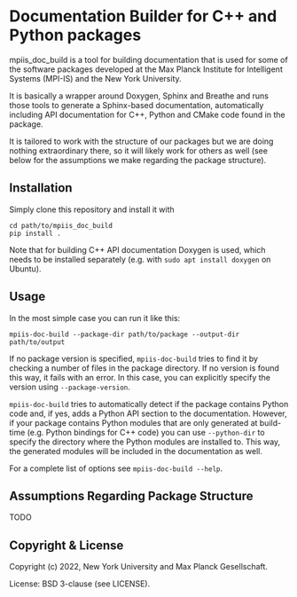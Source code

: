 Documentation Builder for C++ and Python packages
=================================================

mpiis_doc_build is a tool for building documentation that is used for some of the
software packages developed at the Max Planck Institute for Intelligent Systems (MPI-IS)
and the New York University.

It is basically a wrapper around Doxygen, Sphinx and Breathe and runs those tools to
generate a Sphinx-based documentation, automatically including API documentation for
C++, Python and CMake code found in the package.

It is tailored to work with the structure of our packages but we are doing nothing
extraordinary there, so it will likely work for others as well (see below for the
assumptions we make regarding the package structure).


Installation
------------

Simply clone this repository and install it with

```
cd path/to/mpiis_doc_build
pip install .
```

Note that for building C++ API documentation Doxygen is used, which needs to be
installed separately (e.g. with `sudo apt install doxygen` on Ubuntu).


Usage
-----

In the most simple case you can run it like this:

```
mpiis-doc-build --package-dir path/to/package --output-dir path/to/output
```

If no package version is specified, `mpiis-doc-build` tries to find it by checking a
number of files in the package directory.  If no version is found this way, it fails
with an error.  In this case, you can explicitly specify the version using
`--package-version`.

`mpiis-doc-build` tries to automatically detect if the package contains Python code and,
if yes, adds a Python API section to the documentation.  However, if your package
contains Python modules that are only generated at build-time (e.g. Python bindings for
C++ code) you can use `--python-dir` to specify the directory where the Python modules
are installed to.  This way, the generated modules will be included in the documentation
as well.

For a complete list of options see `mpiis-doc-build --help`.




Assumptions Regarding Package Structure
---------------------------------------

TODO


Copyright & License
-------------------

Copyright (c) 2022, New York University and Max Planck Gesellschaft.

License: BSD 3-clause (see LICENSE).
